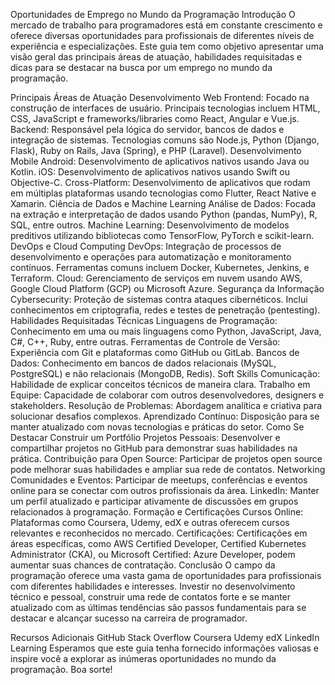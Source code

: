 Oportunidades de Emprego no Mundo da Programação
Introdução
O mercado de trabalho para programadores está em constante crescimento e oferece diversas oportunidades para profissionais de diferentes níveis de experiência e especializações. Este guia tem como objetivo apresentar uma visão geral das principais áreas de atuação, habilidades requisitadas e dicas para se destacar na busca por um emprego no mundo da programação.

Principais Áreas de Atuação
Desenvolvimento Web
Frontend: Focado na construção de interfaces de usuário. Principais tecnologias incluem HTML, CSS, JavaScript e frameworks/libraries como React, Angular e Vue.js.
Backend: Responsável pela lógica do servidor, bancos de dados e integração de sistemas. Tecnologias comuns são Node.js, Python (Django, Flask), Ruby on Rails, Java (Spring), e PHP (Laravel).
Desenvolvimento Mobile
Android: Desenvolvimento de aplicativos nativos usando Java ou Kotlin.
iOS: Desenvolvimento de aplicativos nativos usando Swift ou Objective-C.
Cross-Platform: Desenvolvimento de aplicativos que rodam em múltiplas plataformas usando tecnologias como Flutter, React Native e Xamarin.
Ciência de Dados e Machine Learning
Análise de Dados: Focada na extração e interpretação de dados usando Python (pandas, NumPy), R, SQL, entre outros.
Machine Learning: Desenvolvimento de modelos preditivos utilizando bibliotecas como TensorFlow, PyTorch e scikit-learn.
DevOps e Cloud Computing
DevOps: Integração de processos de desenvolvimento e operações para automatização e monitoramento contínuos. Ferramentas comuns incluem Docker, Kubernetes, Jenkins, e Terraform.
Cloud: Gerenciamento de serviços em nuvem usando AWS, Google Cloud Platform (GCP) ou Microsoft Azure.
Segurança da Informação
Cybersecurity: Proteção de sistemas contra ataques cibernéticos. Inclui conhecimentos em criptografia, redes e testes de penetração (pentesting).
Habilidades Requisitadas
Técnicas
Linguagens de Programação: Conhecimento em uma ou mais linguagens como Python, JavaScript, Java, C#, C++, Ruby, entre outras.
Ferramentas de Controle de Versão: Experiência com Git e plataformas como GitHub ou GitLab.
Bancos de Dados: Conhecimento em bancos de dados relacionais (MySQL, PostgreSQL) e não relacionais (MongoDB, Redis).
Soft Skills
Comunicação: Habilidade de explicar conceitos técnicos de maneira clara.
Trabalho em Equipe: Capacidade de colaborar com outros desenvolvedores, designers e stakeholders.
Resolução de Problemas: Abordagem analítica e criativa para solucionar desafios complexos.
Aprendizado Contínuo: Disposição para se manter atualizado com novas tecnologias e práticas do setor.
Como Se Destacar
Construir um Portfólio
Projetos Pessoais: Desenvolver e compartilhar projetos no GitHub para demonstrar suas habilidades na prática.
Contribuição para Open Source: Participar de projetos open source pode melhorar suas habilidades e ampliar sua rede de contatos.
Networking
Comunidades e Eventos: Participar de meetups, conferências e eventos online para se conectar com outros profissionais da área.
LinkedIn: Manter um perfil atualizado e participar ativamente de discussões em grupos relacionados à programação.
Formação e Certificações
Cursos Online: Plataformas como Coursera, Udemy, edX e outras oferecem cursos relevantes e reconhecidos no mercado.
Certificações: Certificações em áreas específicas, como AWS Certified Developer, Certified Kubernetes Administrator (CKA), ou Microsoft Certified: Azure Developer, podem aumentar suas chances de contratação.
Conclusão
O campo da programação oferece uma vasta gama de oportunidades para profissionais com diferentes habilidades e interesses. Investir no desenvolvimento técnico e pessoal, construir uma rede de contatos forte e se manter atualizado com as últimas tendências são passos fundamentais para se destacar e alcançar sucesso na carreira de programador.

Recursos Adicionais
GitHub
Stack Overflow
Coursera
Udemy
edX
LinkedIn Learning
Esperamos que este guia tenha fornecido informações valiosas e inspire você a explorar as inúmeras oportunidades no mundo da programação. Boa sorte!
